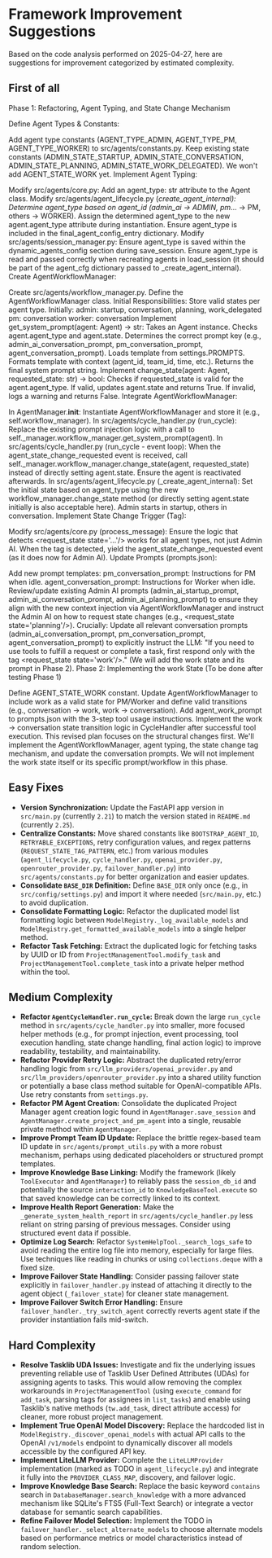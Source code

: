 # Framework Improvement Suggestions

Based on the code analysis performed on 2025-04-27, here are suggestions for improvement categorized by estimated complexity.

## First of all

Phase 1: Refactoring, Agent Typing, and State Change Mechanism

Define Agent Types & Constants:

Add agent type constants (AGENT_TYPE_ADMIN, AGENT_TYPE_PM, AGENT_TYPE_WORKER) to src/agents/constants.py.
Keep existing state constants (ADMIN_STATE_STARTUP, ADMIN_STATE_CONVERSATION, ADMIN_STATE_PLANNING, ADMIN_STATE_WORK_DELEGATED). We won't add AGENT_STATE_WORK yet.
Implement Agent Typing:

Modify src/agents/core.py: Add an agent_type: str attribute to the Agent class.
Modify src/agents/agent_lifecycle.py (_create_agent_internal):
Determine agent_type based on agent_id (admin_ai -> ADMIN, pm_... -> PM, others -> WORKER).
Assign the determined agent_type to the new agent.agent_type attribute during instantiation.
Ensure agent_type is included in the final_agent_config_entry dictionary.
Modify src/agents/session_manager.py:
Ensure agent_type is saved within the dynamic_agents_config section during save_session.
Ensure agent_type is read and passed correctly when recreating agents in load_session (it should be part of the agent_cfg dictionary passed to _create_agent_internal).
Create AgentWorkflowManager:

Create src/agents/workflow_manager.py.
Define the AgentWorkflowManager class.
Initial Responsibilities:
Store valid states per agent type. Initially:
admin: startup, conversation, planning, work_delegated
pm: conversation
worker: conversation
Implement get_system_prompt(agent: Agent) -> str:
Takes an Agent instance.
Checks agent.agent_type and agent.state.
Determines the correct prompt key (e.g., admin_ai_conversation_prompt, pm_conversation_prompt, agent_conversation_prompt).
Loads template from settings.PROMPTS.
Formats template with context (agent_id, team_id, time, etc.).
Returns the final system prompt string.
Implement change_state(agent: Agent, requested_state: str) -> bool:
Checks if requested_state is valid for the agent.agent_type.
If valid, updates agent.state and returns True.
If invalid, logs a warning and returns False.
Integrate AgentWorkflowManager:

In AgentManager.__init__: Instantiate AgentWorkflowManager and store it (e.g., self.workflow_manager).
In src/agents/cycle_handler.py (run_cycle):
Replace the existing prompt injection logic with a call to self._manager.workflow_manager.get_system_prompt(agent).
In src/agents/cycle_handler.py (run_cycle - event loop):
When the agent_state_change_requested event is received, call self._manager.workflow_manager.change_state(agent, requested_state) instead of directly setting agent.state. Ensure the agent is reactivated afterwards.
In src/agents/agent_lifecycle.py (_create_agent_internal):
Set the initial state based on agent_type using the new workflow_manager.change_state method (or directly setting agent.state initially is also acceptable here). Admin starts in startup, others in conversation.
Implement State Change Trigger (Tag):

Modify src/agents/core.py (process_message):
Ensure the logic that detects <request_state state='...'/> works for all agent types, not just Admin AI.
When the tag is detected, yield the agent_state_change_requested event (as it does now for Admin AI).
Update Prompts (prompts.json):

Add new prompt templates:
pm_conversation_prompt: Instructions for PM when idle.
agent_conversation_prompt: Instructions for Worker when idle.
Review/update existing Admin AI prompts (admin_ai_startup_prompt, admin_ai_conversation_prompt, admin_ai_planning_prompt) to ensure they align with the new context injection via AgentWorkflowManager and instruct the Admin AI on how to request state changes (e.g., <request_state state='planning'/>).
Crucially: Update all relevant conversation prompts (admin_ai_conversation_prompt, pm_conversation_prompt, agent_conversation_prompt) to explicitly instruct the LLM: "If you need to use tools to fulfill a request or complete a task, first respond only with the tag <request_state state='work'/>." (We will add the work state and its prompt in Phase 2).
Phase 2: Implementing the work State (To be done after testing Phase 1)

Define AGENT_STATE_WORK constant.
Update AgentWorkflowManager to include work as a valid state for PM/Worker and define valid transitions (e.g., conversation -> work, work -> conversation).
Add agent_work_prompt to prompts.json with the 3-step tool usage instructions.
Implement the work -> conversation state transition logic in CycleHandler after successful tool execution.
This revised plan focuses on the structural changes first. We'll implement the AgentWorkflowManager, agent typing, the state change tag mechanism, and update the conversation prompts. We will not implement the work state itself or its specific prompt/workflow in this phase.

## Easy Fixes

*   **Version Synchronization:** Update the FastAPI app version in `src/main.py` (currently `2.21`) to match the version stated in `README.md` (currently `2.25`).
*   **Centralize Constants:** Move shared constants like `BOOTSTRAP_AGENT_ID`, `RETRYABLE_EXCEPTIONS`, retry configuration values, and regex patterns (`REQUEST_STATE_TAG_PATTERN`, etc.) from various modules (`agent_lifecycle.py`, `cycle_handler.py`, `openai_provider.py`, `openrouter_provider.py`, `failover_handler.py`) into `src/agents/constants.py` for better organization and easier updates.
*   **Consolidate `BASE_DIR` Definition:** Define `BASE_DIR` only once (e.g., in `src/config/settings.py`) and import it where needed (`src/main.py`, etc.) to avoid duplication.
*   **Consolidate Formatting Logic:** Refactor the duplicated model list formatting logic between `ModelRegistry._log_available_models` and `ModelRegistry.get_formatted_available_models` into a single helper method.
*   **Refactor Task Fetching:** Extract the duplicated logic for fetching tasks by UUID or ID from `ProjectManagementTool.modify_task` and `ProjectManagementTool.complete_task` into a private helper method within the tool.

## Medium Complexity

*   **Refactor `AgentCycleHandler.run_cycle`:** Break down the large `run_cycle` method in `src/agents/cycle_handler.py` into smaller, more focused helper methods (e.g., for prompt injection, event processing, tool execution handling, state change handling, final action logic) to improve readability, testability, and maintainability.
*   **Refactor Provider Retry Logic:** Abstract the duplicated retry/error handling logic from `src/llm_providers/openai_provider.py` and `src/llm_providers/openrouter_provider.py` into a shared utility function or potentially a base class method suitable for OpenAI-compatible APIs. Use retry constants from `settings.py`.
*   **Refactor PM Agent Creation:** Consolidate the duplicated Project Manager agent creation logic found in `AgentManager.save_session` and `AgentManager.create_project_and_pm_agent` into a single, reusable private method within `AgentManager`.
*   **Improve Prompt Team ID Update:** Replace the brittle regex-based team ID update in `src/agents/prompt_utils.py` with a more robust mechanism, perhaps using dedicated placeholders or structured prompt templates.
*   **Improve Knowledge Base Linking:** Modify the framework (likely `ToolExecutor` and `AgentManager`) to reliably pass the `session_db_id` and potentially the source `interaction_id` to `KnowledgeBaseTool.execute` so that saved knowledge can be correctly linked to its context.
*   **Improve Health Report Generation:** Make the `_generate_system_health_report` in `src/agents/cycle_handler.py` less reliant on string parsing of previous messages. Consider using structured event data if possible.
*   **Optimize Log Search:** Refactor `SystemHelpTool._search_logs_safe` to avoid reading the entire log file into memory, especially for large files. Use techniques like reading in chunks or using `collections.deque` with a fixed size.
*   **Improve Failover State Handling:** Consider passing failover state explicitly in `failover_handler.py` instead of attaching it directly to the agent object (`_failover_state`) for cleaner state management.
*   **Improve Failover Switch Error Handling:** Ensure `failover_handler._try_switch_agent` correctly reverts agent state if the provider instantiation fails mid-switch.

## Hard Complexity

*   **Resolve Tasklib UDA Issues:** Investigate and fix the underlying issues preventing reliable use of Tasklib User Defined Attributes (UDAs) for assigning agents to tasks. This would allow removing the complex workarounds in `ProjectManagementTool` (using `execute_command` for `add_task`, parsing tags for assignees in `list_tasks`) and enable using Tasklib's native methods (`tw.add_task`, direct attribute access) for cleaner, more robust project management.
*   **Implement True OpenAI Model Discovery:** Replace the hardcoded list in `ModelRegistry._discover_openai_models` with actual API calls to the OpenAI `/v1/models` endpoint to dynamically discover all models accessible by the configured API key.
*   **Implement LiteLLM Provider:** Complete the `LiteLLMProvider` implementation (marked as TODO in `agent_lifecycle.py`) and integrate it fully into the `PROVIDER_CLASS_MAP`, discovery, and failover logic.
*   **Improve Knowledge Base Search:** Replace the basic keyword `contains` search in `DatabaseManager.search_knowledge` with a more advanced mechanism like SQLite's FTS5 (Full-Text Search) or integrate a vector database for semantic search capabilities.
*   **Refine Failover Model Selection:** Implement the TODO in `failover_handler._select_alternate_models` to choose alternate models based on performance metrics or model characteristics instead of random selection.
